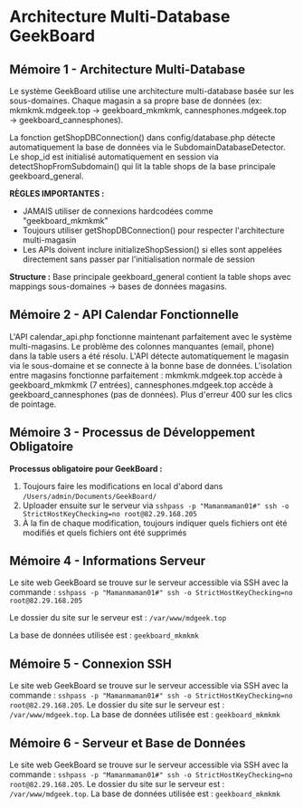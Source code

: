 # Architecture Multi-Database GeekBoard

## Mémoire 1 - Architecture Multi-Database
Le système GeekBoard utilise une architecture multi-database basée sur les sous-domaines. Chaque magasin a sa propre base de données (ex: mkmkmk.mdgeek.top → geekboard_mkmkmk, cannesphones.mdgeek.top → geekboard_cannesphones). 

La fonction getShopDBConnection() dans config/database.php détecte automatiquement la base de données via le SubdomainDatabaseDetector. Le shop_id est initialisé automatiquement en session via detectShopFromSubdomain() qui lit la table shops de la base principale geekboard_general.

**RÈGLES IMPORTANTES :**
- JAMAIS utiliser de connexions hardcodées comme "geekboard_mkmkmk"
- Toujours utiliser getShopDBConnection() pour respecter l'architecture multi-magasin
- Les APIs doivent inclure initializeShopSession() si elles sont appelées directement sans passer par l'initialisation normale de session

**Structure :** Base principale geekboard_general contient la table shops avec mappings sous-domaines → bases de données magasins.

## Mémoire 2 - API Calendar Fonctionnelle
L'API calendar_api.php fonctionne maintenant parfaitement avec le système multi-magasins. Le problème des colonnes manquantes (email, phone) dans la table users a été résolu. L'API détecte automatiquement le magasin via le sous-domaine et se connecte à la bonne base de données. L'isolation entre magasins fonctionne parfaitement : mkmkmk.mdgeek.top accède à geekboard_mkmkmk (7 entrées), cannesphones.mdgeek.top accède à geekboard_cannesphones (pas de données). Plus d'erreur 400 sur les clics de pointage.

## Mémoire 3 - Processus de Développement Obligatoire
**Processus obligatoire pour GeekBoard :**
1. Toujours faire les modifications en local d'abord dans `/Users/admin/Documents/GeekBoard/`
2. Uploader ensuite sur le serveur via `sshpass -p "Mamanmaman01#" ssh -o StrictHostKeyChecking=no root@82.29.168.205`
3. À la fin de chaque modification, toujours indiquer quels fichiers ont été modifiés et quels fichiers ont été supprimés

## Mémoire 4 - Informations Serveur
Le site web GeekBoard se trouve sur le serveur accessible via SSH avec la commande : `sshpass -p "Mamanmaman01#" ssh -o StrictHostKeyChecking=no root@82.29.168.205`

Le dossier du site sur le serveur est : `/var/www/mdgeek.top`

La base de données utilisée est : `geekboard_mkmkmk`

## Mémoire 5 - Connexion SSH
Le site web GeekBoard se trouve sur le serveur accessible via SSH avec la commande : `sshpass -p "Mamanmaman01#" ssh -o StrictHostKeyChecking=no root@82.29.168.205`. Le dossier du site sur le serveur est : `/var/www/mdgeek.top`. La base de données utilisée est : `geekboard_mkmkmk`

## Mémoire 6 - Serveur et Base de Données
Le site web GeekBoard se trouve sur le serveur accessible via SSH avec la commande : `sshpass -p "Mamanmaman01#" ssh -o StrictHostKeyChecking=no root@82.29.168.205`. Le dossier du site sur le serveur est : `/var/www/mdgeek.top`. La base de données utilisée est : `geekboard_mkmkmk`
